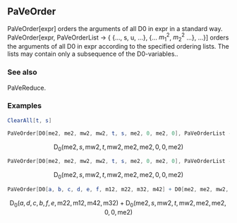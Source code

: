 ##  PaVeOrder 

PaVeOrder[expr] orders the arguments of all D0 in expr in a standard way. PaVeOrder[expr, PaVeOrderList -> { {..., s, u, ...}, {... $m_1{}^2$, $m_2{}^2$ ...}, ...}] orders the arguments of all D0 in expr according to the specified ordering lists. The lists may contain only a subsequence of the D0-variables..

###  See also 

PaVeReduce.

###  Examples 

```mathematica
ClearAll[t, s]
```

```mathematica
PaVeOrder[D0[me2, me2, mw2, mw2, t, s, me2, 0, me2, 0], PaVeOrderList -> {me2, me2, 0, 0}]
```

$$\text{D}_0(\text{me2},s,\text{mw2},t,\text{mw2},\text{me2},\text{me2},0,0,\text{me2})$$

```mathematica
PaVeOrder[D0[me2, me2, mw2, mw2, t, s, me2, 0, me2, 0], PaVeOrderList -> {me2, me2, 0, 0}]
```

$$\text{D}_0(\text{me2},s,\text{mw2},t,\text{mw2},\text{me2},\text{me2},0,0,\text{me2})$$

```mathematica
PaVeOrder[D0[a, b, c, d, e, f, m12, m22, m32, m42] + D0[me2, me2, mw2, mw2, t, s, me2, 0, me2, 0], PaVeOrderList -> {{me2, me2, 0, 0}, {f, e}}]
```

$$\text{D}_0(a,d,c,b,f,e,\text{m22},\text{m12},\text{m42},\text{m32})+\text{D}_0(\text{me2},s,\text{mw2},t,\text{mw2},\text{me2},\text{me2},0,0,\text{me2})$$